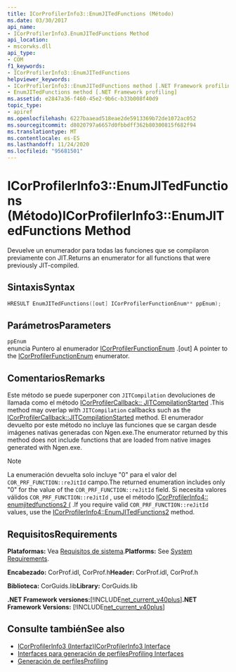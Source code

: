 ```yaml
---
title: ICorProfilerInfo3::EnumJITedFunctions (Método)
ms.date: 03/30/2017
api_name:
- ICorProfilerInfo3.EnumJITedFunctions Method
api_location:
- mscorwks.dll
api_type:
- COM
f1_keywords:
- ICorProfilerInfo3::EnumJITedFunctions
helpviewer_keywords:
- ICorProfilerInfo3::EnumJITedFunctions method [.NET Framework profiling]
- EnumJITedFunctions method [.NET Framework profiling]
ms.assetid: e2847a36-f460-45e2-9b6c-b33b008f40d9
topic_type:
- apiref
ms.openlocfilehash: 6227baaead518eae2de5913369b72de1072ac052
ms.sourcegitcommit: d8020797a6657d0fbbdff362b80300815f682f94
ms.translationtype: MT
ms.contentlocale: es-ES
ms.lasthandoff: 11/24/2020
ms.locfileid: "95681501"
---
```

# <a name="icorprofilerinfo3enumjitedfunctions-method"></a><span data-ttu-id="3bcd9-102">ICorProfilerInfo3::EnumJITedFunctions (Método)</span><span class="sxs-lookup"><span data-stu-id="3bcd9-102">ICorProfilerInfo3::EnumJITedFunctions Method</span></span>

<span data-ttu-id="3bcd9-103">Devuelve un enumerador para todas las funciones que se compilaron previamente con JIT.</span><span class="sxs-lookup"><span data-stu-id="3bcd9-103">Returns an enumerator for all functions that were previously JIT-compiled.</span></span>  
  
## <a name="syntax"></a><span data-ttu-id="3bcd9-104">Sintaxis</span><span class="sxs-lookup"><span data-stu-id="3bcd9-104">Syntax</span></span>  
  
```cpp  
HRESULT EnumJITedFunctions([out] ICorProfilerFunctionEnum** ppEnum);  
```  
  
## <a name="parameters"></a><span data-ttu-id="3bcd9-105">Parámetros</span><span class="sxs-lookup"><span data-stu-id="3bcd9-105">Parameters</span></span>  

 `ppEnum`  
 <span data-ttu-id="3bcd9-106">enuncia Puntero al enumerador [ICorProfilerFunctionEnum](icorprofilerfunctionenum-interface.md) .</span><span class="sxs-lookup"><span data-stu-id="3bcd9-106">[out] A pointer to the [ICorProfilerFunctionEnum](icorprofilerfunctionenum-interface.md) enumerator.</span></span>  
  
## <a name="remarks"></a><span data-ttu-id="3bcd9-107">Comentarios</span><span class="sxs-lookup"><span data-stu-id="3bcd9-107">Remarks</span></span>  

 <span data-ttu-id="3bcd9-108">Este método se puede superponer con `JITCompilation` devoluciones de llamada como el método [ICorProfilerCallback:: JITCompilationStarted](icorprofilercallback-jitcompilationstarted-method.md) .</span><span class="sxs-lookup"><span data-stu-id="3bcd9-108">This method may overlap with `JITCompilation` callbacks such as the [ICorProfilerCallback::JITCompilationStarted](icorprofilercallback-jitcompilationstarted-method.md) method.</span></span> <span data-ttu-id="3bcd9-109">El enumerador devuelto por este método no incluye las funciones que se cargan desde imágenes nativas generadas con Ngen.exe.</span><span class="sxs-lookup"><span data-stu-id="3bcd9-109">The enumerator returned by this method does not include functions that are loaded from native images generated with Ngen.exe.</span></span>  
  
> [!NOTE]
> <span data-ttu-id="3bcd9-110">La enumeración devuelta solo incluye "0" para el valor del `COR_PRF_FUNCTION::reJitId` campo.</span><span class="sxs-lookup"><span data-stu-id="3bcd9-110">The returned enumeration includes only "0" for the value of the `COR_PRF_FUNCTION::reJitId` field.</span></span>  <span data-ttu-id="3bcd9-111">Si necesita valores válidos `COR_PRF_FUNCTION::reJitId` , use el método [ICorProfilerInfo4:: enumjitedfunctions2 (](icorprofilerinfo4-enumjitedfunctions2-method.md) .</span><span class="sxs-lookup"><span data-stu-id="3bcd9-111">If you require valid `COR_PRF_FUNCTION::reJitId` values, use the [ICorProfilerInfo4::EnumJITedFunctions2](icorprofilerinfo4-enumjitedfunctions2-method.md) method.</span></span>  
  
## <a name="requirements"></a><span data-ttu-id="3bcd9-112">Requisitos</span><span class="sxs-lookup"><span data-stu-id="3bcd9-112">Requirements</span></span>  

 <span data-ttu-id="3bcd9-113">**Plataformas:** Vea [Requisitos de sistema](../../get-started/system-requirements.md).</span><span class="sxs-lookup"><span data-stu-id="3bcd9-113">**Platforms:** See [System Requirements](../../get-started/system-requirements.md).</span></span>  
  
 <span data-ttu-id="3bcd9-114">**Encabezado:** CorProf.idl, CorProf.h</span><span class="sxs-lookup"><span data-stu-id="3bcd9-114">**Header:** CorProf.idl, CorProf.h</span></span>  
  
 <span data-ttu-id="3bcd9-115">**Biblioteca:** CorGuids.lib</span><span class="sxs-lookup"><span data-stu-id="3bcd9-115">**Library:** CorGuids.lib</span></span>  
  
 <span data-ttu-id="3bcd9-116">**.NET Framework versiones:**[!INCLUDE[net_current_v40plus](../../../../includes/net-current-v40plus-md.md)]</span><span class="sxs-lookup"><span data-stu-id="3bcd9-116">**.NET Framework Versions:** [!INCLUDE[net_current_v40plus](../../../../includes/net-current-v40plus-md.md)]</span></span>  
  
## <a name="see-also"></a><span data-ttu-id="3bcd9-117">Consulte también</span><span class="sxs-lookup"><span data-stu-id="3bcd9-117">See also</span></span>

- [<span data-ttu-id="3bcd9-118">ICorProfilerInfo3 (Interfaz)</span><span class="sxs-lookup"><span data-stu-id="3bcd9-118">ICorProfilerInfo3 Interface</span></span>](icorprofilerinfo3-interface.md)
- [<span data-ttu-id="3bcd9-119">Interfaces para generación de perfiles</span><span class="sxs-lookup"><span data-stu-id="3bcd9-119">Profiling Interfaces</span></span>](profiling-interfaces.md)
- [<span data-ttu-id="3bcd9-120">Generación de perfiles</span><span class="sxs-lookup"><span data-stu-id="3bcd9-120">Profiling</span></span>](index.md)
